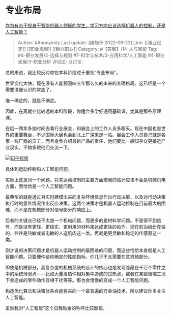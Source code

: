 # 专业布局
[作为有志于投身于智能机器人领域的学生，学习方向应该选择机器人的控制，还是人工智能？](https://www.zhihu.com/question/51381555/answer/795382830)

> Author: #Anonymity
> Last update: [编辑于 2022-09-22]
> Link: [[事业已定]] [[职业规划]] [[新兴职业]]
> Category:  #【答集】/14-人与智能
> Tag: #4-职业发展/2-选择与规划 #7-科学与技术/3-应用科学/人工智能 #4-职业发展/3-职业分析
> 评论区:
> 泛讨论:

总的来说，我比较反对你在本科阶段过于重视“专业布局”。

世界变化太快，现在没有人能预测四五年那么久的未来的准确格局。这已经是一个需要清醒认识的常态了。

唯一确定的，就是不确定。

因此，在离就业比较远的本科阶段，你适合多学好通用基础课，尤其是那些原理课。

在后一两年多抽时间去看行业展会，和展会上的工作人员多聊天。现在中国也是世界的重要舞台，不少国际大展也会到北上广深来走一站。展会工作人员自己就是各家一线厂商的员工，而且身负介绍最新产品的责任，他们要比一般知乎众更接近产业现实。不妨多跟他们交流一下。

[![](https://pic4.zhimg.com/v2-287876d47dc931ef6475ccb5f5db2af7.jpg)知乎视频](https://link.zhihu.com/?target=https%3A//www.zhihu.com/video/1147084031895252992)

具体到运动控制和人工智能问题。

实际上这是同一个问题。将来运动控制的主要方面按我的估计应该不会是机械机电方面，而恰恰是一个人工智能问题。

最典型的就是通过对实时建模出来的复杂环境信息作出行动决策，以及对行动决策执行时的意外情况作出反应决策。这两个决策才是机器人运动控制在目前最大的困难，而不是在机械部分对信号部分的响应上。

后者的关键点已经不太是一个机电问题，而更多的是材料学问题。不是得不到信号，而是没有更轻、更结实、更耐用的材料来达成更快的动作。现在前沿纷纷在做的，往往是热敏或者电敏的人造肌肉这一类。再就是更灵敏和稳定的传感器这一类。

刚才说的决策问题才是机器人运动控制的最困难的问题，而这些恰恰本身就是人工智能问题。只要硬件给你确定的性能指标，你几乎不太需要在意机械部分。

即使是机械部分，高复杂度的机械系统的设计的核心也是发现隐藏在千万个零件之中的系统薄弱点——比如大量发热件相对集中造成的过热点，或者在某些极端工况下会造成的零件动作互相干扰等等。那也会慢慢的变成一个人工智能问题。

构造优化算法和决策体系会是将来的一个最普遍的万金油技术，所以建议你多关注人工智能。

虽然我对“人工智能”这个自我贴金的称呼比较鄙视。
